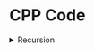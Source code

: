 # CPP Code

<details>
<summary>Recursion</summary>
<ul>
<li><a href="https://github.com/prabhakar61195/Mastery_in_Data_Structure/blob/main/P01_recursion/cpp_code/P01_how_recursion_work.c
">how_recursion_work</li>

<li><a href="https://github.com/prabhakar61195/Mastery_in_Data_Structure/blob/main/P01_recursion/cpp_code/P02_static_variable.c
">static_variable</li>

<li><a href="https://github.com/prabhakar61195/Mastery_in_Data_Structure/blob/main/P01_recursion/cpp_code/P03_globle_variable.c
">globle_variable</li>

<li><a href="https://github.com/prabhakar61195/Mastery_in_Data_Structure/blob/main/P01_recursion/cpp_code/P04_tail_recursion.c
">tail_recursion</li>

<li><a href="https://github.com/prabhakar61195/Mastery_in_Data_Structure/blob/main/P01_recursion/cpp_code/P05_head_recursion.c
">head_recursion</li>

<li><a href="https://github.com/prabhakar61195/Mastery_in_Data_Structure/blob/main/P01_recursion/cpp_code/P06_tree_recursion.c
">tree_recursion</li>

<li><a href="https://github.com/prabhakar61195/Mastery_in_Data_Structure/blob/main/P01_recursion/cpp_code/P07_indrect_recursion.c
">indrect_recursion</li>

<li><a href="https://github.com/prabhakar61195/Mastery_in_Data_Structure/blob/main/P01_recursion/cpp_code/P08_nested_recursion.c
">nested_recursion</li>

<li><a href="https://github.com/prabhakar61195/Mastery_in_Data_Structure/blob/main/P01_recursion/cpp_code/P09_factoraial_recursion.c
">factoraial_recursion</li>

<li><a href="https://github.com/prabhakar61195/Mastery_in_Data_Structure/blob/main/P01_recursion/cpp_code/P10_exponent_or_power_recursion.c
">exponent_or_power_recursion</li>

<li><a href="https://github.com/prabhakar61195/Mastery_in_Data_Structure/blob/main/P01_recursion/cpp_code/P11_taylor_series_recursion.c
">taylor_series_recursion</li>

<li><a href="https://github.com/prabhakar61195/Mastery_in_Data_Structure/blob/main/P01_recursion/cpp_code/P12_Taylor_Series_Horner_Rule.c
">Taylor_Series_Horner_Rule</li>

<li><a href="https://github.com/prabhakar61195/Mastery_in_Data_Structure/blob/main/P01_recursion/cpp_code/P13_fibonacci_series.c
">fibonacci_series</li>

<li><a href="https://github.com/prabhakar61195/Mastery_in_Data_Structure/blob/main/P01_recursion/cpp_code/P14_nCr.c
">nCr</li>

<li><a href="https://github.com/prabhakar61195/Mastery_in_Data_Structure/blob/main/P01_recursion/cpp_code/P15_TOH.c
">TOH</li>

<li><a href="https://github.com/prabhakar61195/Mastery_in_Data_Structure/blob/main/P01_recursion/cpp_code/P16_quiz_1st_queston.c
">quiz_1st_queston</li>

<li><a href="https://github.com/prabhakar61195/Mastery_in_Data_Structure/blob/main/P01_recursion/cpp_code/P16_quiz_2nd_queston.c
">quiz_2nd_queston</li>

<li><a href="https://github.com/prabhakar61195/Mastery_in_Data_Structure/blob/main/P01_recursion/cpp_code/P16_quiz_3rd_queston.c++
">P16_quiz_3rd_queston</li>

<li><a href="https://github.com/prabhakar61195/Mastery_in_Data_Structure/blob/main/P01_recursion/cpp_code/P16_quiz_4th_queston.c
">quiz_4th_queston</li>

<li><a href="https://github.com/prabhakar61195/Mastery_in_Data_Structure/blob/main/P01_recursion/cpp_code/P16_quiz_5th_queston.c
">quiz_5th_queston</li>
</ul>
</details>
